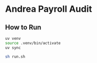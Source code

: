 # Andrea Payroll Audit

## How to Run

```bash
uv venv
source .venv/bin/activate
uv sync

sh run.sh
```